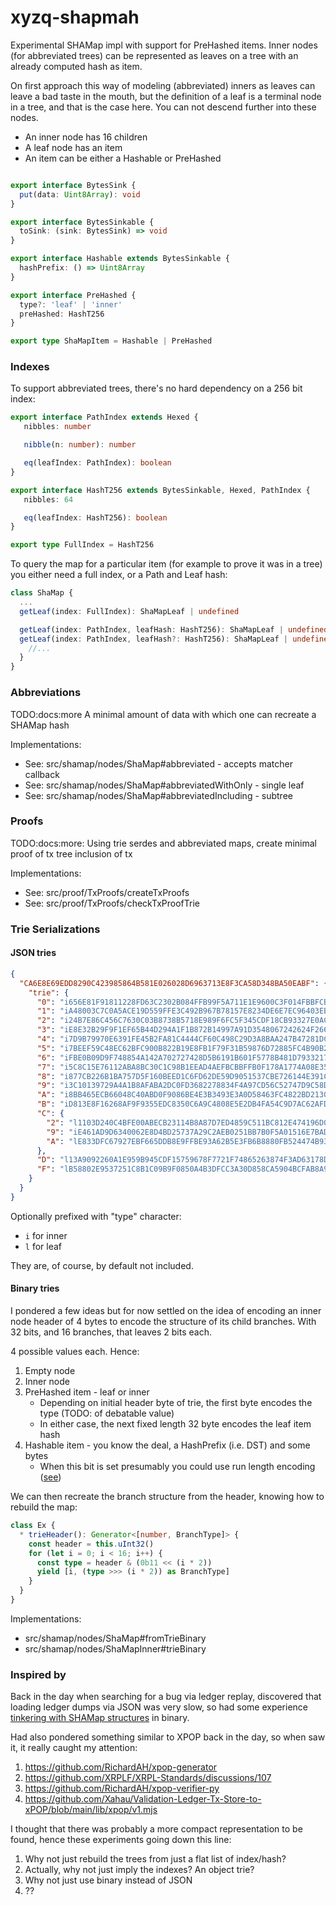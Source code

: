 # xyzq-shapmah

Experimental SHAMap impl with support for PreHashed items.
Inner nodes (for abbreviated trees) can be represented as
leaves on a tree with an already computed hash as item.

On first approach this way of modeling (abbreviated) inners
as leaves can leave a bad taste in the mouth, but the definition
of a leaf is a terminal node in a tree, and that is the case
here. You can not descend further into these nodes.

- An inner node has 16 children
- A leaf node has an item
- An item can be either a Hashable or PreHashed

```typescript

export interface BytesSink {
  put(data: Uint8Array): void
}

export interface BytesSinkable {
  toSink: (sink: BytesSink) => void
}

export interface Hashable extends BytesSinkable {
  hashPrefix: () => Uint8Array
}

export interface PreHashed {
  type?: 'leaf' | 'inner'
  preHashed: HashT256
}

export type ShaMapItem = Hashable | PreHashed
```

### Indexes 

To support abbreviated trees, there's no hard dependency on a 256 bit index:

```typescript
export interface PathIndex extends Hexed {
   nibbles: number

   nibble(n: number): number

   eq(leafIndex: PathIndex): boolean
}

export interface HashT256 extends BytesSinkable, Hexed, PathIndex {
   nibbles: 64

   eq(leafIndex: HashT256): boolean
}

export type FullIndex = HashT256

```

To query the map for a particular item (for example to prove it was in a tree)
you either need a full index, or a Path and Leaf hash:

```typescript
class ShaMap {
  ...
  getLeaf(index: FullIndex): ShaMapLeaf | undefined

  getLeaf(index: PathIndex, leafHash: HashT256): ShaMapLeaf | undefined
  getLeaf(index: PathIndex, leafHash?: HashT256): ShaMapLeaf | undefined {
    //...
  }
}
```

### Abbreviations

TODO:docs:more A minimal amount of data with which one can recreate a SHAMap hash

Implementations:

- See: src/shamap/nodes/ShaMap#abbreviated - accepts matcher callback
- See: src/shamap/nodes/ShaMap#abbreviatedWithOnly - single leaf
- See: src/shamap/nodes/ShaMap#abbreviatedIncluding - subtree

### Proofs

TODO:docs:more: Using trie serdes and abbreviated maps, create minimal proof of tx tree inclusion of tx

Implementations:

- See: src/proof/TxProofs/createTxProofs
- See: src/proof/TxProofs/checkTxProofTrie

### Trie Serializations

#### JSON tries

```json
{
  "CA6E8E69EDD8290C423985864B581E026028D6963713E8F3CA58D348BA50EABF": {
    "trie": {
      "0": "i656E81F91811228FD63C2302B084FFB99F5A711E1E9600C3F014FBBFCBF9E874",
      "1": "iA48003C7C0A5ACE19D559FFE3C492B967B78157E8234DE6E7EC96403EBA49C80",
      "2": "i24B7E86C456C7630C03B8738B5718E989F6FC5F345CDF18CB93327E0ACF3E20C",
      "3": "iE8E32B29F9F1EF65B44D294A1F1B872B14997A91D3548067242624F26623F421",
      "4": "i7D9B79970E6391FE45B2FA81C4444CF60C498C29D3A8BAA247B47281DC2431DE",
      "5": "i7BEEF59C48EC62BFC900B822B19E8FB1F79F31B59876D72885FC4B90B25C4FCB",
      "6": "iFBE0B09D9F748854A142A702727428D5B6191B601F5778B481D7933217F264CC",
      "7": "i5C8C15E76112ABA8BC30C1C98B1EEAD4AEFBCBBFFB0F178A1774A08E3592844B",
      "8": "i877CB226B1BA757D5F160BEED1C6FD62DE59D9051537CBE726144E391C14D98B",
      "9": "i3C10139729A4A1B8AFABA2DC0FD3682278834F4A97CD56C52747D9C58D61C63D",
      "A": "i8BB465ECB66048C40ABD0F9086BE4E3B3493E3A0D58463FC4822BD2130771C37",
      "B": "iD813E8F16268AF9F9355EDC8350C6A9C4808E5E2DB4FA54C9D7AC62AFDA63A1C",
      "C": {
        "2": "l1103D240C4BFE00ABECB23114B8A87D7ED4859C511BC812E474196D062CDEFA9",
        "9": "iE461AD9D6340062E8D4BD25737A29C2AEB0251BB7B0F5A01516E7BAD749BF8C7",
        "A": "lE833DFC67927EBF665DDB8E9FFBE93A62B5E3FB6B8880FB524474B935D0F4CDD"
      },
      "D": "l13A9092260A1E959B945CDF15759678F7721F74865263874F3AD63178D2EBB3F",
      "F": "lB58802E9537251C8B1C09B9F0850A4B3DFCC3A30D858CA5904BCFAB8A9D5508E"
    }
  }
}
```

Optionally prefixed with "type" character:

- `i` for inner
- `l` for leaf

They are, of course, by default not included.

#### Binary tries

I pondered a few ideas but for now settled on the idea of encoding
an inner node header of 4 bytes to encode the structure of its
child branches. With 32 bits, and 16 branches, that leaves 2 bits each.

4 possible values each. Hence:

1. Empty node
2. Inner node
3. PreHashed item - leaf or inner
    - Depending on initial header byte of trie, the first byte encodes the type (TODO: of debatable value)
    - In either case, the next fixed length 32 byte encodes the leaf item hash
4. Hashable item - you know the deal, a HashPrefix (i.e. DST) and some bytes
    - When this bit is set presumably you could use run length encoding ([see](src/utils/variableLength.ts))

We can then recreate the branch structure from the header, knowing
how to rebuild the map:

```typescript
class Ex {
  * trieHeader(): Generator<[number, BranchType]> {
    const header = this.uInt32()
    for (let i = 0; i < 16; i++) {
      const type = header & (0b11 << (i * 2))
      yield [i, (type >>> (i * 2)) as BranchType]
    }
  }
}
```

Implementations:

- src/shamap/nodes/ShaMap#fromTrieBinary
- src/shamap/nodes/ShaMapInner#trieBinary

### Inspired by

Back in the day when searching for a bug via ledger replay, discovered
that loading ledger dumps via JSON was very slow, so had some
experience [tinkering with SHAMap structures](https://github.com/sublimator/ripple-lib-java/tree/master/ripple-core/src/main/java/com/ripple/core/types/shamap#rippled-nodestore)
in binary.

Had also pondered something similar to XPOP back in the day, so when
saw it, it really caught my attention:

1. https://github.com/RichardAH/xpop-generator
2. https://github.com/XRPLF/XRPL-Standards/discussions/107
3. https://github.com/RichardAH/xpop-verifier-py
4. https://github.com/Xahau/Validation-Ledger-Tx-Store-to-xPOP/blob/main/lib/xpop/v1.mjs

I thought that there was probably a more compact representation to be found,
hence these experiments going down this line:

1. Why not just rebuild the trees from just a flat list of index/hash?
2. Actually, why not just imply the indexes? An object trie?
3. Why not just use binary instead of JSON
4. ??

